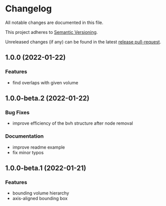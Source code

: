# Changelog

All notable changes are documented in this file.

This project adheres to [Semantic Versioning].

Unreleased changes (if any) can be found in the latest [release pull-request].

[Semantic Versioning]: https://semver.org/spec/v2.0.0.html
[release pull-request]: https://github.com/jcornaz/bvh-arena/pulls?q=is%3Apr+is%3Aopen+label%3A%22autorelease%3A+pending%22

## 1.0.0 (2022-01-22)

### Features

* find overlaps with given volume 


## 1.0.0-beta.2 (2022-01-22)

### Bug Fixes

- improve efficiency of the bvh structure after node removal


### Documentation

- improve readme example
- fix minor typos


## 1.0.0-beta.1 (2022-01-21)

### Features

* bounding volume hierarchy
* axis-aligned bounding box
